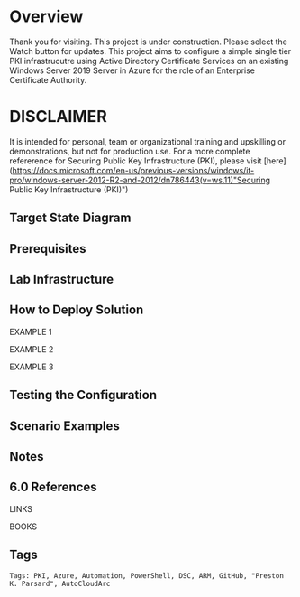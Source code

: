 # Overview

Thank you for visiting. This project is under construction. Please select the Watch button for updates. This project aims to configure a simple single tier PKI infrastrucutre using Active Directory Certificate Services on an existing Windows Server 2019 Server in Azure for the role of an Enterprise Certificate Authority. 

# DISCLAIMER
It is intended for personal, team or organizational training and upskilling or demonstrations, but not for production use. For a more complete refererence for Securing Public Key Infrastructure (PKI), please visit [here](https://docs.microsoft.com/en-us/previous-versions/windows/it-pro/windows-server-2012-R2-and-2012/dn786443(v=ws.11)"Securing Public Key Infrastructure (PKI)")

## Target State Diagram

## Prerequisites

## Lab Infrastructure

## How to Deploy Solution

EXAMPLE 1

EXAMPLE 2

EXAMPLE 3

## Testing the Configuration

## Scenario Examples

## Notes

## 6.0 References

LINKS

BOOKS

## Tags

`Tags: PKI, Azure, Automation, PowerShell, DSC, ARM, GitHub, "Preston K. Parsard", AutoCloudArc`
